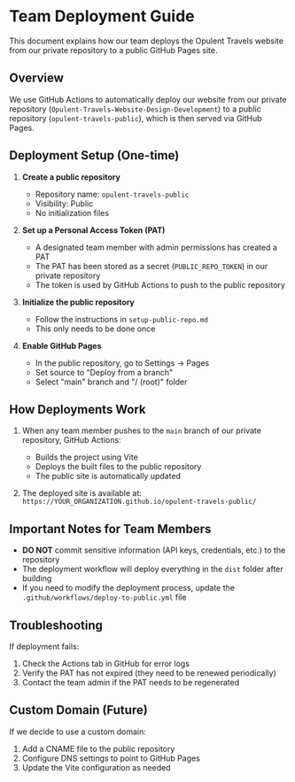 # Team Deployment Guide

This document explains how our team deploys the Opulent Travels website from our private repository to a public GitHub Pages site.

## Overview

We use GitHub Actions to automatically deploy our website from our private repository (`Opulent-Travels-Website-Design-Development`) to a public repository (`opulent-travels-public`), which is then served via GitHub Pages.

## Deployment Setup (One-time)

1. **Create a public repository**
   - Repository name: `opulent-travels-public`
   - Visibility: Public
   - No initialization files

2. **Set up a Personal Access Token (PAT)**
   - A designated team member with admin permissions has created a PAT
   - The PAT has been stored as a secret (`PUBLIC_REPO_TOKEN`) in our private repository
   - The token is used by GitHub Actions to push to the public repository

3. **Initialize the public repository**
   - Follow the instructions in `setup-public-repo.md`
   - This only needs to be done once

4. **Enable GitHub Pages**
   - In the public repository, go to Settings → Pages
   - Set source to "Deploy from a branch"
   - Select "main" branch and "/ (root)" folder

## How Deployments Work

1. When any team member pushes to the `main` branch of our private repository, GitHub Actions:
   - Builds the project using Vite
   - Deploys the built files to the public repository
   - The public site is automatically updated

2. The deployed site is available at: `https://YOUR_ORGANIZATION.github.io/opulent-travels-public/`

## Important Notes for Team Members

- **DO NOT** commit sensitive information (API keys, credentials, etc.) to the repository
- The deployment workflow will deploy everything in the `dist` folder after building
- If you need to modify the deployment process, update the `.github/workflows/deploy-to-public.yml` file

## Troubleshooting

If deployment fails:
1. Check the Actions tab in GitHub for error logs
2. Verify the PAT has not expired (they need to be renewed periodically)
3. Contact the team admin if the PAT needs to be regenerated

## Custom Domain (Future)

If we decide to use a custom domain:
1. Add a CNAME file to the public repository
2. Configure DNS settings to point to GitHub Pages
3. Update the Vite configuration as needed 